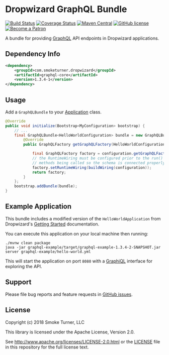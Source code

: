 Dropwizard GraphQL Bundle
========================
[![Build Status](https://travis-ci.org/smoketurner/dropwizard-graphql.svg?branch=master)](https://travis-ci.org/smoketurner/dropwizard-graphql)
[![Coverage Status](https://coveralls.io/repos/smoketurner/dropwizard-graphql/badge.svg)](https://coveralls.io/r/smoketurner/dropwizard-graphql)
[![Maven Central](https://img.shields.io/maven-central/v/com.smoketurner.dropwizard/dropwizard-graphql.svg?style=flat-square)](https://maven-badges.herokuapp.com/maven-central/com.smoketurner.dropwizard/dropwizard-graphql/)
[![GitHub license](https://img.shields.io/github/license/smoketurner/dropwizard-graphql.svg?style=flat-square)](https://github.com/smoketurner/dropwizard-graphql/tree/master)
[![Become a Patron](https://img.shields.io/badge/Patron-Patreon-red.svg)](https://www.patreon.com/bePatron?u=9567343)

A bundle for providing [GraphQL](http://graphql.org) API endpoints in Dropwizard applications.

Dependency Info
---------------
```xml
<dependency>
    <groupId>com.smoketurner.dropwizard</groupId>
    <artifactId>graphql-core</artifactId>
    <version>1.3.4-1</version>
</dependency>
```

Usage
-----
Add a `GraphQLBundle` to your [Application](http://www.dropwizard.io/1.3.4/dropwizard-core/apidocs/io/dropwizard/Application.html) class.

```java
@Override
public void initialize(Bootstrap<MyConfiguration> bootstrap) {
    // ...
    final GraphQLBundle<HelloWorldConfiguration> bundle = new GraphQLBundle<HelloWorldConfiguration>() {
        @Override
        public GraphQLFactory getGraphQLFactory(HelloWorldConfiguration configuration) {

            final GraphQLFactory factory = configuration.getGraphQLFactory();
            // the RuntimeWiring must be configured prior to the run()
            // methods being called so the schema is connected properly.
            factory.setRuntimeWiring(buildWiring(configuration));
            return factory;
        }
    };
    bootstrap.addBundle(bundle);
}
```

Example Application
-------------------
This bundle includes a modified version of the `HelloWorldApplication` from Dropwizard's [Getting Started](http://www.dropwizard.io/1.3.4/docs/getting-started.html) documentation.

You can execute this application on your local machine then running:

```
./mvnw clean package
java -jar graphql-example/target/graphql-example-1.3.4-2-SNAPSHOT.jar server graphql-example/hello-world.yml
```

This will start the application on port `8080` with a [GraphiQL](https://github.com/graphql/graphiql) interface for exploring the API.

Support
-------
Please file bug reports and feature requests in [GitHub issues](https://github.com/smoketurner/dropwizard-graphql/issues).

License
-------
Copyright (c) 2018 Smoke Turner, LLC

This library is licensed under the Apache License, Version 2.0.

See http://www.apache.org/licenses/LICENSE-2.0.html or the [LICENSE](LICENSE) file in this repository for the full license text.
